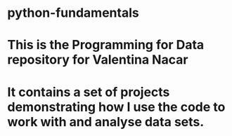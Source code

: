 # python-fundamentals
# This is the Programming for Data repository for Valentina Nacar
# It contains a set of projects demonstrating how I use the code to work with and analyse data sets.